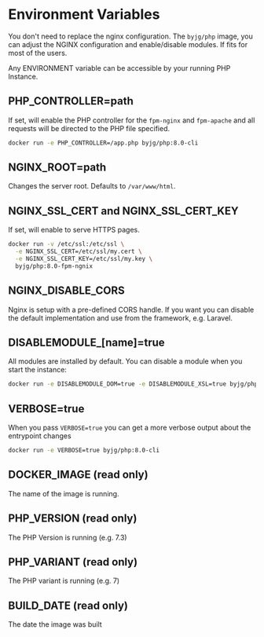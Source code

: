 # Environment Variables

You don't need to replace the nginx configuration. The `byjg/php` image, you can adjust the NGINX configuration
and enable/disable modules. If fits for most of the users.

Any ENVIRONMENT variable can be accessible by your running PHP Instance.

## PHP_CONTROLLER=path

If set, will enable the PHP controller for the `fpm-nginx` and `fpm-apache` and
all requests will be directed to the PHP file specified.

```bash
docker run -e PHP_CONTROLLER=/app.php byjg/php:8.0-cli
```
## NGINX_ROOT=path

Changes the server root. Defaults to `/var/www/html`.

## NGINX_SSL_CERT and NGINX_SSL_CERT_KEY

If set, will enable to serve HTTPS pages.

```bash
docker run -v /etc/ssl:/etc/ssl \
  -e NGINX_SSL_CERT=/etc/ssl/my.cert \
  -e NGINX_SSL_CERT_KEY=/etc/ssl/my.key \
  byjg/php:8.0-fpm-ngnix
```

## NGINX_DISABLE_CORS

Nginx is setup with a pre-defined CORS handle. If you want you can disable the default implementation and use
from the framework, e.g. Laravel. 

## DISABLEMODULE_[name]=true

All modules are installed by default. You can disable a module when you start the instance:

```bash
docker run -e DISABLEMODULE_DOM=true -e DISABLEMODULE_XSL=true byjg/php:8.0-cli
```

## VERBOSE=true

When you pass `VERBOSE=true` you can get a more verbose output about the entrypoint changes

```bash
docker run -e VERBOSE=true byjg/php:8.0-cli
```

## DOCKER_IMAGE (read only)

The name of the image is running.

## PHP_VERSION (read only)

The PHP Version is running (e.g. 7.3)

## PHP_VARIANT (read only)

The PHP variant is running (e.g. 7)

## BUILD_DATE (read only)

The date the image was built
